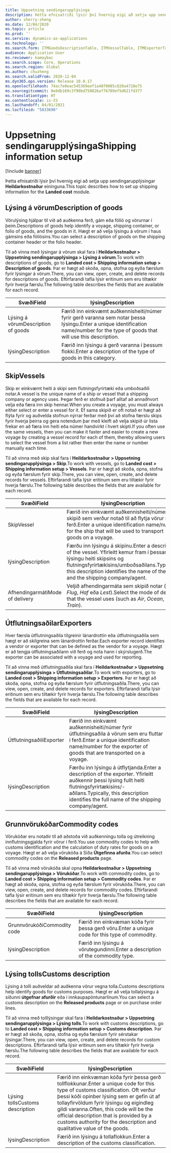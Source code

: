 ```yaml
---
title: Uppsetning sendingarupplýsinga
description: Þetta efnisatriði lýsir því hvernig eigi að setja upp sendingarupplýsingar fyrir Heildarkostnaður eininguna.
author: sherry-zheng
ms.date: 12/04/2020
ms.topic: article
ms.prod: ''
ms.service: dynamics-ax-applications
ms.technology: ''
ms.search.form: ITMGoodsDescriptionTable, ITMVesselTable, ITMExporterTable, ITMCommodityCodeTable, ITMCustomsDescription
audience: Application User
ms.reviewer: kamaybac
ms.search.scope: Core, Operations
ms.search.region: Global
ms.author: chuzheng
ms.search.validFrom: 2020-12-04
ms.dyn365.ops.version: Release 10.0.17
ms.openlocfilehash: 74ac7e0eac545369eef1a48f0085c820a4728e75
ms.sourcegitcommit: 0e8db169c3f90bd750826af76709ef5d621fd377
ms.translationtype: HT
ms.contentlocale: is-IS
ms.lasthandoff: 04/01/2021
ms.locfileid: "5833690"
---
```

# <a name="shipping-information-setup"></a><span data-ttu-id="0d54a-103">Uppsetning sendingarupplýsinga</span><span class="sxs-lookup"><span data-stu-id="0d54a-103">Shipping information setup</span></span>

[!include [banner](../../includes/banner.md)]

<span data-ttu-id="0d54a-104">Þetta efnisatriði lýsir því hvernig eigi að setja upp sendingarupplýsingar **Heildarkostnaður** eininguna.</span><span class="sxs-lookup"><span data-stu-id="0d54a-104">This topic describes how to set up shipping information for the **Landed cost** module.</span></span>

## <a name="description-of-goods"></a><a name="description-of-goods"></a><span data-ttu-id="0d54a-105">Lýsing á vörum</span><span class="sxs-lookup"><span data-stu-id="0d54a-105">Description of goods</span></span>

<span data-ttu-id="0d54a-106">Vörulýsing hjálpar til við að auðkenna ferð, gám eða fólíó og vörurnar í þeim.</span><span class="sxs-lookup"><span data-stu-id="0d54a-106">Descriptions of goods help identify a voyage, shipping container, or folio of goods, and the goods in it.</span></span> <span data-ttu-id="0d54a-107">Hægt er að velja lýsingu á vörum í haus gámsins eða fólíósins.</span><span class="sxs-lookup"><span data-stu-id="0d54a-107">You can select a description of goods on the shipping container header or the folio header.</span></span>

<span data-ttu-id="0d54a-108">Til að vinna með lýsingar á vörum skal fara í **Heildarkostnaður \> Uppsetning sendingarupplýsinga \> Lýsing á vörum**.</span><span class="sxs-lookup"><span data-stu-id="0d54a-108">To work with descriptions of goods, go to **Landed cost \> Shipping information setup \> Description of goods**.</span></span> <span data-ttu-id="0d54a-109">Þar er hægt að skoða, opna, stofna og eyða færslum fyrir lýsingar á vörum.</span><span class="sxs-lookup"><span data-stu-id="0d54a-109">There, you can view, open, create, and delete records for descriptions of goods.</span></span> <span data-ttu-id="0d54a-110">Eftirfarandi tafla lýsir eritinum sem eru tiltækir fyrir hverja færslu.</span><span class="sxs-lookup"><span data-stu-id="0d54a-110">The following table describes the fields that are available for each record.</span></span>

| <span data-ttu-id="0d54a-111">Svæði</span><span class="sxs-lookup"><span data-stu-id="0d54a-111">Field</span></span> | <span data-ttu-id="0d54a-112">lýsing</span><span class="sxs-lookup"><span data-stu-id="0d54a-112">Description</span></span> |
|---|---|
| <span data-ttu-id="0d54a-113">Lýsing á vörum</span><span class="sxs-lookup"><span data-stu-id="0d54a-113">Description of goods</span></span> | <span data-ttu-id="0d54a-114">Færið inn einkvæmt auðkennisheiti/númer fyrir gerð varanna sem notar þessa lýsingu.</span><span class="sxs-lookup"><span data-stu-id="0d54a-114">Enter a unique identification name/number for the type of goods that will use this description.</span></span> |
| <span data-ttu-id="0d54a-115">lýsing</span><span class="sxs-lookup"><span data-stu-id="0d54a-115">Description</span></span> | <span data-ttu-id="0d54a-116">Færið inn lýsingu á gerð varanna í þessum flokki.</span><span class="sxs-lookup"><span data-stu-id="0d54a-116">Enter a description of the type of goods in this category.</span></span> |

## <a name="vessels"></a><a name="vessels"></a><span data-ttu-id="0d54a-117">Skip</span><span class="sxs-lookup"><span data-stu-id="0d54a-117">Vessels</span></span>

<span data-ttu-id="0d54a-118">Skip er einkvæmt heiti á skipi sem flutningsfyrirtæki eða umboðsaðili notar.</span><span class="sxs-lookup"><span data-stu-id="0d54a-118">A vessel is the unique name of a ship or vessel that a shipping company or agency uses.</span></span> <span data-ttu-id="0d54a-119">Þegar ferð er stofnuð þarf alltaf að annaðhvort velja eða færa inn skip hennar.</span><span class="sxs-lookup"><span data-stu-id="0d54a-119">When you create a voyage, you must always either select or enter a vessel for it.</span></span> <span data-ttu-id="0d54a-120">Ef sama skipið er oft notað er hægt að flýta fyrir og auðvelda stofnun nýrrar ferðar með því að stofna færslu skips fyrir hverja þeirra og gera notendum þar með kleift að velja skipið úr lista frekar en að færa inn heiti eða númer handvirkt í hvert skipti.</span><span class="sxs-lookup"><span data-stu-id="0d54a-120">If you often use the same vessels, then you can make it faster and easier to create a new voyage by creating a vessel record for each of them, thereby allowing users to select the vessel from a list rather then enter the name or number manually each time.</span></span>

<span data-ttu-id="0d54a-121">Til að vinna með skip skal fara í **Heildarkostnaður \> Uppsetning sendingarupplýsinga \> Skip**.</span><span class="sxs-lookup"><span data-stu-id="0d54a-121">To work with vessels, go to **Landed cost \> Shipping information setup \> Vessels**.</span></span> <span data-ttu-id="0d54a-122">Þar er hægt að skoða, opna, stofna og eyða færslum fyrir skip.</span><span class="sxs-lookup"><span data-stu-id="0d54a-122">There, you can view, open, create, and delete records for vessels.</span></span> <span data-ttu-id="0d54a-123">Eftirfarandi tafla lýsir eritinum sem eru tiltækir fyrir hverja færslu.</span><span class="sxs-lookup"><span data-stu-id="0d54a-123">The following table describes the fields that are available for each record.</span></span>

| <span data-ttu-id="0d54a-124">Svæði</span><span class="sxs-lookup"><span data-stu-id="0d54a-124">Field</span></span> | <span data-ttu-id="0d54a-125">lýsing</span><span class="sxs-lookup"><span data-stu-id="0d54a-125">Description</span></span> |
|---|---|
| <span data-ttu-id="0d54a-126">Skip</span><span class="sxs-lookup"><span data-stu-id="0d54a-126">Vessel</span></span> | <span data-ttu-id="0d54a-127">Færið inn einkvæmt auðkennisheiti/númer fyrir skipið sem verður notað til að flytja vörur í ferð.</span><span class="sxs-lookup"><span data-stu-id="0d54a-127">Enter a unique identification name/number for the ship that will be used to transport goods on a voyage.</span></span> |
| <span data-ttu-id="0d54a-128">lýsing</span><span class="sxs-lookup"><span data-stu-id="0d54a-128">Description</span></span> | <span data-ttu-id="0d54a-129">Færðu inn lýsingu á skipinu.</span><span class="sxs-lookup"><span data-stu-id="0d54a-129">Enter a description of the vessel.</span></span> <span data-ttu-id="0d54a-130">Yfirleitt kemur fram í þessari lýsingu heiti skipsins og flutningsfyrirtækisins/umboðsaðilans.</span><span class="sxs-lookup"><span data-stu-id="0d54a-130">Typically, this description identifies the name of the ship and the shipping company/agent.</span></span> |
| <span data-ttu-id="0d54a-131">Afhendingarmáti</span><span class="sxs-lookup"><span data-stu-id="0d54a-131">Mode of delivery</span></span> | <span data-ttu-id="0d54a-132">Veljið afhendingarmáta sem skipið notar (t.d. _Flug_, _Haf_ eða _Lest_).</span><span class="sxs-lookup"><span data-stu-id="0d54a-132">Select the mode of delivery that the vessel uses (such as _Air_, _Ocean_, or _Train_).</span></span> |

## <a name="exporters"></a><span data-ttu-id="0d54a-133">Útflutningsaðilar</span><span class="sxs-lookup"><span data-stu-id="0d54a-133">Exporters</span></span>

<span data-ttu-id="0d54a-134">Hver færsla útflutningsaðila tilgreinir lánardrottin eða útflutningsaðila sem hægt er að skilgreina sem lánardrottin ferðar.</span><span class="sxs-lookup"><span data-stu-id="0d54a-134">Each exporter record identifies a vendor or exporter that can be defined as the vendor for a voyage.</span></span> <span data-ttu-id="0d54a-135">Hægt er að tengja útflutningsaðilann við ferð og nota hann í skýrslugerð.</span><span class="sxs-lookup"><span data-stu-id="0d54a-135">The exporter can be associated with a voyage and used for reporting.</span></span>

<span data-ttu-id="0d54a-136">Til að vinna með útflutningsaðila skal fara í **Heildarkostnaður \> Uppsetning sendingarupplýsinga \> Útflutningsaðilar**.</span><span class="sxs-lookup"><span data-stu-id="0d54a-136">To work with exporters, go to **Landed cost \> Shipping information setup \> Exporters**.</span></span> <span data-ttu-id="0d54a-137">Þar er hægt að skoða, opna, stofna og eyða færslum fyrir útflutningsaðila.</span><span class="sxs-lookup"><span data-stu-id="0d54a-137">There, you can view, open, create, and delete records for exporters.</span></span> <span data-ttu-id="0d54a-138">Eftirfarandi tafla lýsir eritinum sem eru tiltækir fyrir hverja færslu.</span><span class="sxs-lookup"><span data-stu-id="0d54a-138">The following table describes the fields that are available for each record.</span></span>

| <span data-ttu-id="0d54a-139">Svæði</span><span class="sxs-lookup"><span data-stu-id="0d54a-139">Field</span></span> | <span data-ttu-id="0d54a-140">lýsing</span><span class="sxs-lookup"><span data-stu-id="0d54a-140">Description</span></span> |
|---|---|
| <span data-ttu-id="0d54a-141">Útflutningsaðili</span><span class="sxs-lookup"><span data-stu-id="0d54a-141">Exporter</span></span> | <span data-ttu-id="0d54a-142">Færið inn einkvæmt auðkennisheiti/númer fyrir útflutningsaðila á vörum sem eru fluttar í ferð.</span><span class="sxs-lookup"><span data-stu-id="0d54a-142">Enter a unique identification name/number for the exporter of goods that are transported on a voyage.</span></span> |
| <span data-ttu-id="0d54a-143">lýsing</span><span class="sxs-lookup"><span data-stu-id="0d54a-143">Description</span></span> | <span data-ttu-id="0d54a-144">Færðu inn lýsingu á útflytjanda.</span><span class="sxs-lookup"><span data-stu-id="0d54a-144">Enter a description of the exporter.</span></span> <span data-ttu-id="0d54a-145">Yfirleitt auðkennir þessi lýsing fullt heiti flutningsfyrirtækisins/-aðilans.</span><span class="sxs-lookup"><span data-stu-id="0d54a-145">Typically, this description identifies the full name of the shipping company/agent.</span></span> |

## <a name="commodity-codes"></a><span data-ttu-id="0d54a-146">Grunnvörukóðar</span><span class="sxs-lookup"><span data-stu-id="0d54a-146">Commodity codes</span></span>

<span data-ttu-id="0d54a-147">Vörukóðar eru notaðir til að aðstoða við auðkenningu tolla og útreikning innflutningsgjalda fyrir vörur í ferð.</span><span class="sxs-lookup"><span data-stu-id="0d54a-147">You use commodity codes to help with customs identification and the calculation of duty rates for goods on a voyage.</span></span> <span data-ttu-id="0d54a-148">Hægt er að velja vörukóða á Síða **Útgefinna afurða**.</span><span class="sxs-lookup"><span data-stu-id="0d54a-148">You can select commodity codes on the **Released products** page.</span></span>

<span data-ttu-id="0d54a-149">Til að vinna með vörukóða skal opna **Heildarkostnaður \> Uppsetning sendingarupplýsinga \> Vörukóðar**.</span><span class="sxs-lookup"><span data-stu-id="0d54a-149">To work with commodity codes, go to **Landed cost \> Shipping information setup \> Commodity codes**.</span></span> <span data-ttu-id="0d54a-150">Þar er hægt að skoða, opna, stofna og eyða færslum fyrir vörukóða.</span><span class="sxs-lookup"><span data-stu-id="0d54a-150">There, you can view, open, create, and delete records for commodity codes.</span></span> <span data-ttu-id="0d54a-151">Eftirfarandi tafla lýsir eritinum sem eru tiltækir fyrir hverja færslu.</span><span class="sxs-lookup"><span data-stu-id="0d54a-151">The following table describes the fields that are available for each record.</span></span>

| <span data-ttu-id="0d54a-152">Svæði</span><span class="sxs-lookup"><span data-stu-id="0d54a-152">Field</span></span> | <span data-ttu-id="0d54a-153">lýsing</span><span class="sxs-lookup"><span data-stu-id="0d54a-153">Description</span></span> |
|---|---|
| <span data-ttu-id="0d54a-154">Grunnvörukóði</span><span class="sxs-lookup"><span data-stu-id="0d54a-154">Commodity code</span></span> | <span data-ttu-id="0d54a-155">Færið inn einkvæman kóða fyrir þessa gerð vöru.</span><span class="sxs-lookup"><span data-stu-id="0d54a-155">Enter a unique code for this type of commodity.</span></span> |
| <span data-ttu-id="0d54a-156">lýsing</span><span class="sxs-lookup"><span data-stu-id="0d54a-156">Description</span></span> | <span data-ttu-id="0d54a-157">Færið inn lýsingu á vörutegundinni.</span><span class="sxs-lookup"><span data-stu-id="0d54a-157">Enter a description of the commodity type.</span></span> |

## <a name="customs-description"></a><span data-ttu-id="0d54a-158">Lýsing tolls</span><span class="sxs-lookup"><span data-stu-id="0d54a-158">Customs description</span></span>

<span data-ttu-id="0d54a-159">Lýsing á tolli auðveldar að auðkenna vörur vegna tolla.</span><span class="sxs-lookup"><span data-stu-id="0d54a-159">Customs descriptions help identify goods for customs purposes.</span></span> <span data-ttu-id="0d54a-160">Hægt er að velja tollalýsingu á síðunni **útgefnar afurðir** eða í innkaupapöntunarlínum.</span><span class="sxs-lookup"><span data-stu-id="0d54a-160">You can select a customs description on the **Released products** page or on purchase order lines.</span></span>

<span data-ttu-id="0d54a-161">Til að vinna með tolllýsingar skal fara í **Heildarkostnaður \> Uppsetning sendingarupplýsinga \> Lýsing tolls**.</span><span class="sxs-lookup"><span data-stu-id="0d54a-161">To work with customs descriptions, go to **Landed cost \> Shipping information setup \> Customs description**.</span></span> <span data-ttu-id="0d54a-162">Þar er hægt að skoða, opna, stofna og eyða færslum fyrir sérstakar lýsingar.</span><span class="sxs-lookup"><span data-stu-id="0d54a-162">There, you can view, open, create, and delete records for custom descriptions.</span></span> <span data-ttu-id="0d54a-163">Eftirfarandi tafla lýsir eritinum sem eru tiltækir fyrir hverja færslu.</span><span class="sxs-lookup"><span data-stu-id="0d54a-163">The following table describes the fields that are available for each record.</span></span>

| <span data-ttu-id="0d54a-164">Svæði</span><span class="sxs-lookup"><span data-stu-id="0d54a-164">Field</span></span> | <span data-ttu-id="0d54a-165">lýsing</span><span class="sxs-lookup"><span data-stu-id="0d54a-165">Description</span></span> |
|---|---|
| <span data-ttu-id="0d54a-166">Lýsing tolls</span><span class="sxs-lookup"><span data-stu-id="0d54a-166">Customs description</span></span> | <span data-ttu-id="0d54a-167">Færið inn einkvæman kóða fyrir þessa gerð tollflokkunar.</span><span class="sxs-lookup"><span data-stu-id="0d54a-167">Enter a unique code for this type of customs classification.</span></span> <span data-ttu-id="0d54a-168">Oft verður þessi kóði opinber lýsing sem er gefin út af tollayfirvöldum fyrir lýsingu og eigindleg gildi varanna.</span><span class="sxs-lookup"><span data-stu-id="0d54a-168">Often, this code will be the official description that is provided by a customs authority for the description and qualitative value of the goods.</span></span> |
| <span data-ttu-id="0d54a-169">lýsing</span><span class="sxs-lookup"><span data-stu-id="0d54a-169">Description</span></span> | <span data-ttu-id="0d54a-170">Færið inn lýsingu á tollaflokkun.</span><span class="sxs-lookup"><span data-stu-id="0d54a-170">Enter a description of the customs classification.</span></span> |
